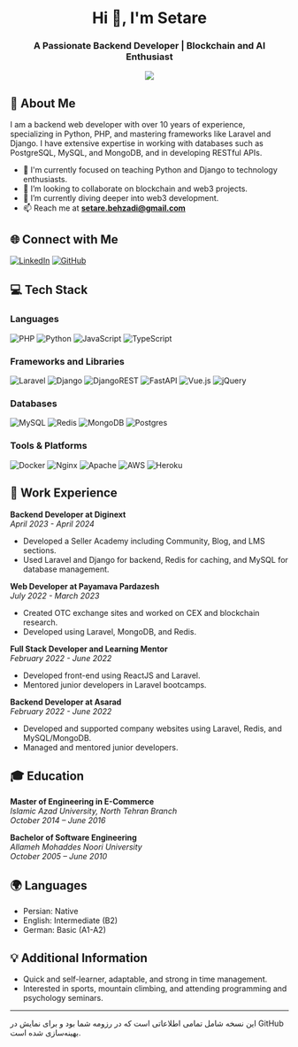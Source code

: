 <h1 align="center">Hi 👋, I'm Setare</h1>
<h3 align="center">A Passionate Backend Developer | Blockchain and AI Enthusiast</h3>

<div align="center">
  
[![](https://visitcount.itsvg.in/api?id=SetareBehzadi&icon=0&color=11)](https://visitcount.itsvg.in)

</div>

## 💫 About Me
I am a backend web developer with over 10 years of experience, specializing in Python, PHP, and mastering frameworks like Laravel and Django. I have extensive expertise in working with databases such as PostgreSQL, MySQL, and MongoDB, and in developing RESTful APIs.

- 🔭 I'm currently focused on teaching Python and Django to technology enthusiasts.
- 👯 I’m looking to collaborate on blockchain and web3 projects.
- 🌱 I’m currently diving deeper into web3 development.
- 📫 Reach me at **[setare.behzadi@gmail.com](mailto:setare.behzadi@gmail.com)**

## 🌐 Connect with Me
[![LinkedIn](https://img.shields.io/badge/LinkedIn-%230077B5.svg?logo=linkedin&logoColor=white)](https://linkedin.com/in/setarebehzadi) 
[![GitHub](https://img.shields.io/badge/GitHub-%2312100E.svg?logo=github&logoColor=white)](https://github.com/SetareBehzadi)

## 💻 Tech Stack

### Languages
![PHP](https://img.shields.io/badge/PHP-%23430098.svg?style=for-the-badge&logo=php&logoColor=white)
![Python](https://img.shields.io/badge/Python-%23430098.svg?style=for-the-badge&logo=python&logoColor=white)
![JavaScript](https://img.shields.io/badge/JavaScript-%23FF9900.svg?style=for-the-badge&logo=javascript&logoColor=white)
![TypeScript](https://img.shields.io/badge/TypeScript-%2335495e.svg?style=for-the-badge&logo=typescript&logoColor=white)

### Frameworks and Libraries
![Laravel](https://img.shields.io/badge/Laravel-%23092E20.svg?style=for-the-badge&logo=laravel&logoColor=white)
![Django](https://img.shields.io/badge/Django-%23092E20.svg?style=for-the-badge&logo=django&logoColor=white)
![DjangoREST](https://img.shields.io/badge/Django-REST-ff1709?style=for-the-badge&logo=django&logoColor=white&color=ff1709&labelColor=gray)
![FastAPI](https://img.shields.io/badge/FastAPI-005571?style=for-the-badge&logo=fastapi)
![Vue.js](https://img.shields.io/badge/Vue.js-%2335495e.svg?style=for-the-badge&logo=vuedotjs&logoColor=%234FC08D)
![jQuery](https://img.shields.io/badge/jQuery-%230769AD.svg?style=for-the-badge&logo=jquery&logoColor=white)

### Databases
![MySQL](https://img.shields.io/badge/MySQL-%2300000f.svg?style=for-the-badge&logo=mysql&logoColor=white)
![Redis](https://img.shields.io/badge/Redis-%23DD0031.svg?style=for-the-badge&logo=redis&logoColor=white)
![MongoDB](https://img.shields.io/badge/MongoDB-%234ea94b.svg?style=for-the-badge&logo=mongodb&logoColor=white)
![Postgres](https://img.shields.io/badge/Postgres-%23316192.svg?style=for-the-badge&logo=postgresql&logoColor=white)

### Tools & Platforms
![Docker](https://img.shields.io/badge/Docker-%230db7ed.svg?style=for-the-badge&logo=docker&logoColor=white)
![Nginx](https://img.shields.io/badge/Nginx-%23009639.svg?style=for-the-badge&logo=nginx&logoColor=white)
![Apache](https://img.shields.io/badge/Apache-%23D42029.svg?style=for-the-badge&logo=apache&logoColor=white)
![AWS](https://img.shields.io/badge/AWS-%23FF9900.svg?style=for-the-badge&logo=amazon-aws&logoColor=white)
![Heroku](https://img.shields.io/badge/Heroku-%23430098.svg?style=for-the-badge&logo=heroku&logoColor=white)

## 🚀 Work Experience
**Backend Developer at Diginext**  
*April 2023 - April 2024*  
- Developed a Seller Academy including Community, Blog, and LMS sections.
- Used Laravel and Django for backend, Redis for caching, and MySQL for database management.

**Web Developer at Payamava Pardazesh**  
*July 2022 - March 2023*  
- Created OTC exchange sites and worked on CEX and blockchain research.
- Developed using Laravel, MongoDB, and Redis.

**Full Stack Developer and Learning Mentor**  
*February 2022 - June 2022*  
- Developed front-end using ReactJS and Laravel.
- Mentored junior developers in Laravel bootcamps.

**Backend Developer at Asarad**  
*February 2022 - June 2022*  
- Developed and supported company websites using Laravel, Redis, and MySQL/MongoDB.
- Managed and mentored junior developers.

## 🎓 Education
**Master of Engineering in E-Commerce**  
*Islamic Azad University, North Tehran Branch*  
*October 2014 – June 2016*  

**Bachelor of Software Engineering**  
*Allameh Mohaddes Noori University*  
*October 2005 – June 2010*  

## 🌍 Languages
- Persian: Native
- English: Intermediate (B2)
- German: Basic (A1-A2)

## 💡 Additional Information
- Quick and self-learner, adaptable, and strong in time management.
- Interested in sports, mountain climbing, and attending programming and psychology seminars.

---

این نسخه شامل تمامی اطلاعاتی است که در رزومه شما بود و برای نمایش در GitHub بهینه‌سازی شده است.
